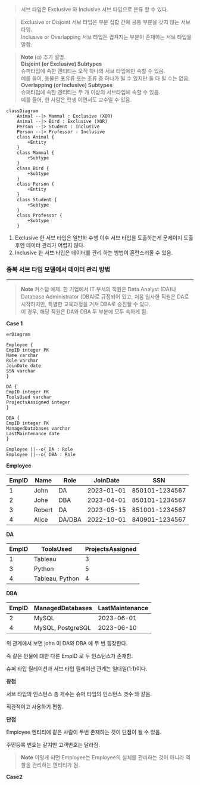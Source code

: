> 서브 타입은 Exclusive 와 Inclusive 서브 타입으로 분류 할 수 있다.

>Exclusive or Disjoint 서브 타입은 부분 집합 간에 공통 부분을 갖지 않는 서브 타입. \
>Inclusive or Overlapping 서브 타입은 겹쳐지는 부분이 존재하는 서브 타입을 말함. 

>**Note**
>(α) 추가 설명. \
>**Disjoint (or Exclusive) Subtypes** \
>슈퍼타입에 속한 엔티티는 오직 하나의 서브 타입에만 속할 수 있음. \
> 예를 들어, 동물은 포유류 또는 조류 중 하나가 될 수 있지만 둘 다 될 수는 없음. \
>**Overlapping (or Inclusive) Subtypes** \
>슈퍼타입에 속한 엔티티는 두 개 이상의 서브타입에 속할 수 있음. \
>예를 들어, 한 사람은 학생 이면서도 교수일 수 있음.

```mermaid
classDiagram
    Animal --|> Mammal : Exclusive (XOR)
    Animal --|> Bird : Exclusive (XOR)
    Person --|> Student : Inclusive
    Person --|> Professor : Inclusive
    class Animal {
        +Entity
    }
    class Mammal {
        +Subtype
    }
    class Bird {
        +Subtype
    }
    class Person {
        +Entity
    }
    class Student {
        +Subtype
    }
    class Professor {
        +Subtype
    }

```

1. Exclusive 한 서브 타입은 일반화 수행 이후 서브 타입을 도출하는게 문제이지 도출 후엔 데이터 관리가 어렵지 않다.
2. Inclusive 한 서브 타입은 데이터를 관리 하는 방법이 혼란스러울 수 있음.

### 중복 서브 타입 모델에서 데이터 관리 방법
---

>**Note**
>커스텀 예제.
>한 기업에서 IT 부서의 직원은 Data Analyst (DA)나 Database Administrator (DBA)로 규정되어 있고, 처음 입사한 직원은 DA로 시작하지만, 특별한 교육과정을 거쳐 DBA로 승진될 수 있다. \
>이 경우, 해당 직원은 DA와 DBA 두 부분에 모두 속하게 됨.

**Case 1**

```mermaid 
erDiagram

Employee {
EmpID integer PK
Name varchar
Role varchar
JoinDate date
SSN varchar
}

DA {
EmpID integer FK
ToolsUsed varchar
ProjectsAssigned integer
}

DBA {
EmpID integer FK
ManagedDatabases varchar
LastMaintenance date
}

Employee ||--o{ DA : Role
Employee ||--o{ DBA : Role
```

**Employee**

|EmpID|Name|Role|JoinDate|SSN|
|---|---|---|---|---|
|1|John|DA|2023-01-01|850101-1234567|
|2|Johe|DBA|2023-04-01|850101-1234567|
|3|Robert|DA|2023-05-15|851001-1234567|
|4|Alice|DA/DBA|2022-10-01|840901-1234567|

**DA**

|EmpID|ToolsUsed|ProjectsAssigned|
|---|---|---|
|1|Tableau|3|
|3|Python|5|
|4|Tableau, Python|4|

**DBA**

|EmpID|ManagedDatabases|LastMaintenance|
|---|---|---|
|2|MySQL|2023-06-01|
|4|MySQL, PostgreSQL|2023-06-10|

위 관계에서 보면 john 이 DA와 DBA 에 두 번 등장한다.

즉 같은 인물에 대한 다른 EmpID 로 두 인스턴스가 존재함.

슈퍼 타입 릴레이션과 서브 타입 릴레이션 관계는 일대일(1:1)이다.

**장점**

서브 타입의 인스턴스 총 개수는 슈퍼 타입의 인스턴스 갯수 와 같음.

직관적이고 사용하기 편함.

**단점**

Employee 엔티티에 같은 사람이 두번 존재하는 것이 단점이 될 수 있음.

주민등록 번호는 같지만 고객번호는 달라짐.

>**Note**
>이렇게 되면 Employee는 Employee의 실체를 관리하는 것이 아니라 역할을 관리하는 엔티티가 됨.

**Case2**


